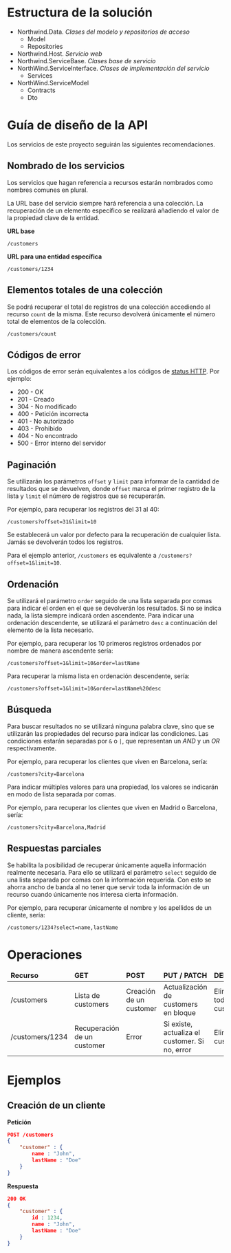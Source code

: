 # Estructura de la solución

  * Northwind.Data. *Clases del modelo y repositorios de acceso*
    * Model			    
    * Repositories		
  * Northwind.Host. *Servicio web*
  * Northwind.ServiceBase. *Clases base de servicio*
  * NorthWind.ServiceInterface. *Clases de implementación del servicio*
    * Services
  * NorthWind.ServiceModel
    * Contracts
    * Dto

# Guía de diseño de la API

Los servicios de este proyecto seguirán las siguientes recomendaciones.

## Nombrado de los servicios

Los servicios que hagan referencia a recursos estarán nombrados como nombres comunes en plural.

La URL base del servicio siempre hará referencia a una colección. La recuperación de un elemento específico se realizará añadiendo el valor de la propiedad clave de la entidad.

**URL base**

`/customers`

**URL para una entidad específica**

`/customers/1234`

## Elementos totales de una colección

Se podrá recuperar el total de registros de una colección accediendo al recurso `count` de la misma. Este recurso devolverá únicamente el número total de elementos de la colección.

`/customers/count`

## Códigos de error

Los códigos de error serán equivalentes a los códigos de [status HTTP](http://es.wikipedia.org/wiki/Anexo:C%C3%B3digos_de_estado_HTTP). Por ejemplo:

  * 200 - OK
  * 201 - Creado
  * 304 - No modificado
  * 400 - Petición incorrecta
  * 401 - No autorizado
  * 403 - Prohibido
  * 404 - No encontrado
  * 500 - Error interno del servidor

## Paginación

Se utilizarán los parámetros `offset` y `limit` para informar de la cantidad de resultados que se devuelven, donde `offset` marca el primer registro de la lista y `limit` el número de registros que se recuperarán.

Por ejemplo, para recuperar los registros del 31 al 40:

`/customers?offset=31&limit=10`

Se establecerá un valor por defecto para la recuperación de cualquier lista. Jamás se devolverán todos los registros. 

Para el ejemplo anterior, `/customers` es equivalente a `/customers?offset=1&limit=10`.

## Ordenación

Se utilizará el parámetro `order` seguido de una lista separada por comas para indicar el orden en el que se devolverán los resultados. Si no se indica nada, la lista siempre indicará orden ascendente. Para indicar una ordenación descendente, se utilizará el parámetro `desc` a continuación del elemento de la lista necesario.

Por ejemplo, para recuperar los 10 primeros registros ordenados por nombre de manera ascendente sería:

`/customers?offset=1&limit=10&order=lastName`

Para recuperar la misma lista en ordenación descendente, sería:

`/customers?offset=1&limit=10&order=lastName%20desc`

## Búsqueda

Para buscar resultados no se utilizará ninguna palabra clave, sino que se utilizarán las propiedades del recurso para indicar las condiciones. Las condiciones estarán separadas por `&` o `|`, que representan un *AND* y un *OR* respectivamente.

Por ejemplo, para recuperar los clientes que viven en Barcelona, sería:

`/customers?city=Barcelona`

Para indicar múltiples valores para una propiedad, los valores se indicarán en modo de lista separada por comas.

Por ejemplo, para recuperar los clientes que viven en Madrid o Barcelona, sería:

`/customers?city=Barcelona,Madrid`

## Respuestas parciales

Se habilita la posibilidad de recuperar únicamente aquella información realmente necesaria. Para ello se utilizará el parámetro `select` seguido de una lista separada por comas con la información requerida. Con esto se ahorra ancho de banda al no tener que servir toda la información de un recurso cuando únicamente nos interesa cierta información.

Por ejemplo, para recuperar únicamente el nombre y los apellidos de un cliente, sería: 

`/customers/1234?select=name,lastName`

# Operaciones

<table>
	<thead>
		<tr>
			<td><strong>Recurso</strong></td>
			<td><strong>GET</strong></td>
			<td><strong>POST</strong></td>
			<td><strong>PUT / PATCH</strong></td>
			<td><strong>DELETE<strong></td>
		</tr>
	</thead>
	<tbody>
		<tr>
			<td>/customers</td>
			<td>Lista de customers</td>
			<td>Creación de un customer</td>
			<td>Actualización de customers en bloque</td>
			<td>Elimina todos los customers</td>
		</tr>
		<tr>
			<td>/customers/1234</td>
			<td>Recuperación de un customer</td>
			<td>Error</td>
			<td>Si existe, actualiza el customer. Si no, error</td>
			<td>Elimina el customer</td>
		</tr>
	</tbody>
</table>

# Ejemplos

## Creación de un cliente 

**Petición**

```json
POST /customers
{
	"customer" : {
		name : "John",
		lastName : "Doe"
	}
}
```

**Respuesta**

```json
200 OK
{
	"customer" : {
		id : 1234,
		name : "John",
		lastName : "Doe"
	}
}
```
